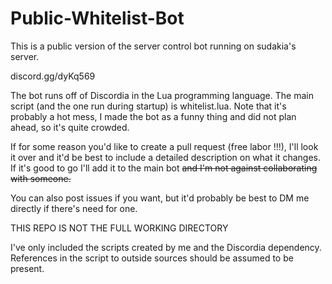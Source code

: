 # Public-Whitelist-Bot

This is a public version of the server control bot running on sudakia's server.

discord.gg/dyKq569

The bot runs off of Discordia in the Lua programming language. The main script (and the one run during startup) is whitelist.lua. Note that it's probably a hot mess, I made the bot as a funny thing and did not plan ahead, so it's quite crowded.

If for some reason you'd like to create a pull request (free labor !!!), I'll look it over and it'd be best to include a detailed description on what it changes. If it's good to go I'll add it to the main bot ~~and I'm not against collaborating with someone.~~

You can also post issues if you want, but it'd probably be best to DM me directly if there's need for one.


THIS REPO IS NOT THE FULL WORKING DIRECTORY

I've only included the scripts created by me and the Discordia dependency. References in the script to outside sources should be assumed to be present.
